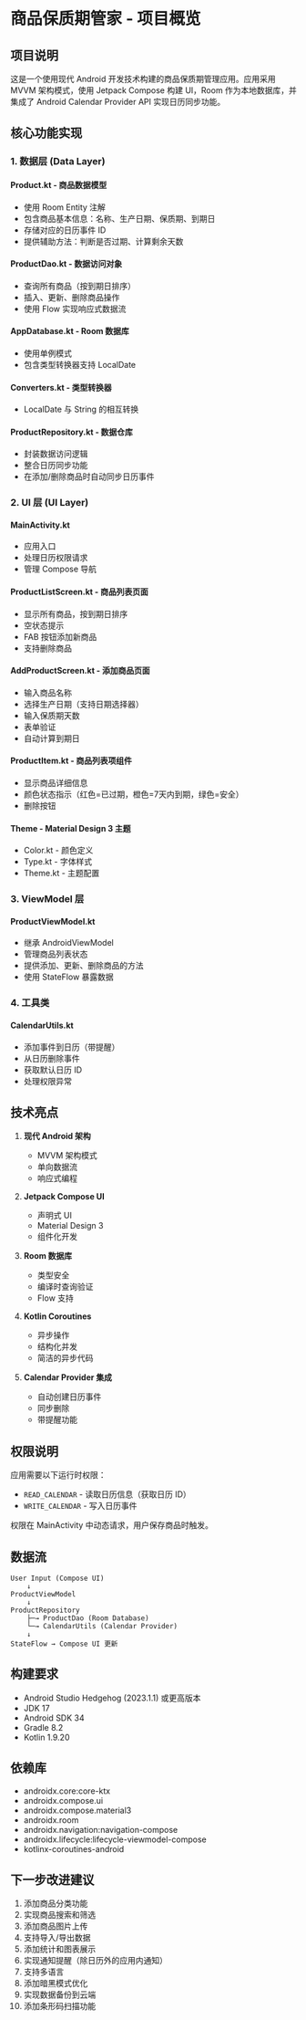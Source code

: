 # 商品保质期管家 - 项目概览

## 项目说明

这是一个使用现代 Android 开发技术构建的商品保质期管理应用。应用采用 MVVM 架构模式，使用 Jetpack Compose 构建 UI，Room 作为本地数据库，并集成了 Android Calendar Provider API 实现日历同步功能。

## 核心功能实现

### 1. 数据层 (Data Layer)

#### Product.kt - 商品数据模型
- 使用 Room Entity 注解
- 包含商品基本信息：名称、生产日期、保质期、到期日
- 存储对应的日历事件 ID
- 提供辅助方法：判断是否过期、计算剩余天数

#### ProductDao.kt - 数据访问对象
- 查询所有商品（按到期日排序）
- 插入、更新、删除商品操作
- 使用 Flow 实现响应式数据流

#### AppDatabase.kt - Room 数据库
- 使用单例模式
- 包含类型转换器支持 LocalDate

#### Converters.kt - 类型转换器
- LocalDate 与 String 的相互转换

#### ProductRepository.kt - 数据仓库
- 封装数据访问逻辑
- 整合日历同步功能
- 在添加/删除商品时自动同步日历事件

### 2. UI 层 (UI Layer)

#### MainActivity.kt
- 应用入口
- 处理日历权限请求
- 管理 Compose 导航

#### ProductListScreen.kt - 商品列表页面
- 显示所有商品，按到期日排序
- 空状态提示
- FAB 按钮添加新商品
- 支持删除商品

#### AddProductScreen.kt - 添加商品页面
- 输入商品名称
- 选择生产日期（支持日期选择器）
- 输入保质期天数
- 表单验证
- 自动计算到期日

#### ProductItem.kt - 商品列表项组件
- 显示商品详细信息
- 颜色状态指示（红色=已过期，橙色=7天内到期，绿色=安全）
- 删除按钮

#### Theme - Material Design 3 主题
- Color.kt - 颜色定义
- Type.kt - 字体样式
- Theme.kt - 主题配置

### 3. ViewModel 层

#### ProductViewModel.kt
- 继承 AndroidViewModel
- 管理商品列表状态
- 提供添加、更新、删除商品的方法
- 使用 StateFlow 暴露数据

### 4. 工具类

#### CalendarUtils.kt
- 添加事件到日历（带提醒）
- 从日历删除事件
- 获取默认日历 ID
- 处理权限异常

## 技术亮点

1. **现代 Android 架构**
   - MVVM 架构模式
   - 单向数据流
   - 响应式编程

2. **Jetpack Compose UI**
   - 声明式 UI
   - Material Design 3
   - 组件化开发

3. **Room 数据库**
   - 类型安全
   - 编译时查询验证
   - Flow 支持

4. **Kotlin Coroutines**
   - 异步操作
   - 结构化并发
   - 简洁的异步代码

5. **Calendar Provider 集成**
   - 自动创建日历事件
   - 同步删除
   - 带提醒功能

## 权限说明

应用需要以下运行时权限：

- `READ_CALENDAR` - 读取日历信息（获取日历 ID）
- `WRITE_CALENDAR` - 写入日历事件

权限在 MainActivity 中动态请求，用户保存商品时触发。

## 数据流

```
User Input (Compose UI)
    ↓
ProductViewModel
    ↓
ProductRepository
    ├─→ ProductDao (Room Database)
    └─→ CalendarUtils (Calendar Provider)
    ↓
StateFlow → Compose UI 更新
```

## 构建要求

- Android Studio Hedgehog (2023.1.1) 或更高版本
- JDK 17
- Android SDK 34
- Gradle 8.2
- Kotlin 1.9.20

## 依赖库

- androidx.core:core-ktx
- androidx.compose.ui
- androidx.compose.material3
- androidx.room
- androidx.navigation:navigation-compose
- androidx.lifecycle:lifecycle-viewmodel-compose
- kotlinx-coroutines-android

## 下一步改进建议

1. 添加商品分类功能
2. 实现商品搜索和筛选
3. 添加商品图片上传
4. 支持导入/导出数据
5. 添加统计和图表展示
6. 实现通知提醒（除日历外的应用内通知）
7. 支持多语言
8. 添加暗黑模式优化
9. 实现数据备份到云端
10. 添加条形码扫描功能
